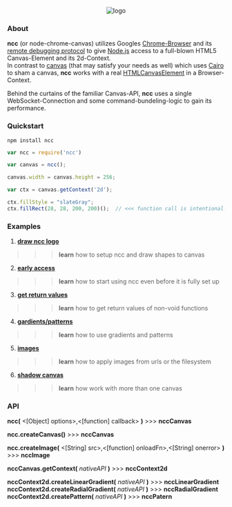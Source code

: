 <!-- ![logo](https://raw.githubusercontent.com/indus/ncc/master/footage/logo.png) -->

<p align="center">
  <img src="https://raw.githubusercontent.com/indus/ncc/master/footage/logo.png" alt="logo"/>
</p>

### About
**ncc** (or node-chrome-canvas) utilizes Googles [Chrome-Browser](https://www.google.com/chrome/browser/) and its [remote debugging protocol](https://developers.google.com/chrome-developer-tools/docs/debugger-protocol) to give [Node.js](http://nodejs.org/) access to a full-blown HTML5 Canvas-Element and its 2d-Context.
<br>
  In contrast to [canvas](https://www.npmjs.org/package/canvas) (that may satisfy your needs as well) which uses [Cairo](http://cairographics.org/) to sham a canvas, **ncc** works with a real [HTMLCanvasElement](https://developer.mozilla.org/en-US/docs/Web/API/HTMLCanvasElement) in a Browser-Context.

  Behind the curtains of the familiar Canvas-API, **ncc** uses a single WebSocket-Connection and some command-bundeling-logic to gain its performance.

  ### Quickstart
  ```
  npm install ncc
  ```
  ```javascript
  var ncc = require('ncc')

  var canvas = ncc();

  canvas.width = canvas.height = 256;

  var ctx = canvas.getContext('2d');

  ctx.fillStyle = "slateGray";
  ctx.fillRect(28, 28, 200, 200)();  // <<< function call is intentional!
```
### Examples
1. **[draw ncc logo](https://github.com/indus/ncc/blob/master/examples/1_draw_ncc_logo.js)**
>>> **learn** how to setup ncc and draw shapes to canvas
2. **[early access](https://github.com/indus/ncc/blob/master/examples/2_early_access.js)**
>>> **learn** how to start using ncc even before it is fully set up
3. **[get return values](https://github.com/indus/ncc/blob/master/examples/3_get_return_values.js)**
>>> **learn** how to get return values of non-void functions 
4. **[gardients/patterns](https://github.com/indus/ncc/blob/master/examples/4_gradients_and_patterns.js)**
>>> **learn** how to use gradients and patterns
5. **[images](https://github.com/indus/ncc/blob/master/examples/5_images.js)**
>>> **learn** how to apply images from urls or the filesystem
6. **[shadow canvas](https://github.com/indus/ncc/blob/master/examples/6_shadow_canvas.js)**
>>> **learn** how work with more than one canvas

### API

**ncc(** &lt;[Object] options&gt;,&lt;[function] callback&gt; **)** >>> **nccCanvas**

  **ncc.createCanvas()** >>> **nccCanvas**

  **ncc.createImage(** &lt;[String] src&gt;,&lt;[function] onloadFn&gt;,&lt;[String] onerror&gt; **)** >>> **nccImage**

  **nccCanvas.getContext(** *nativeAPI* **)** >>> **nccContext2d**

  **nccContext2d.createLinearGradient(** *nativeAPI* **)** >>> **nccLinearGradient** <br>
    **nccContext2d.createRadialGradient(** *nativeAPI* **)** >>> **nccRadialGradient** <br>
**nccContext2d.createPattern(** *nativeAPI* **)** >>> **nccPatern**
  